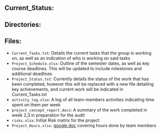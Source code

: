 ## Current_Status:

## Directories:

## Files:

*	`Current_Tasks.txt`:	Details the current tasks that the group is working on, as well as an indication of who is working on said tasks
*	`Project_Schedule.xlsx`:	Outline of the semester dates, as well as key course deadlines. This will be updated to include milestones and additional deadlines
*	`Project_Status.txt`:	Currently details the status of the work that has been completed, however this will be replaced with a new file detailing key achievements, and current work will be indicated in Current_Tasks.txt
*	`activity_log.xlsx`:	A log of all team-members activities indicating time spent on them per week
*	`project_cencept_report.docx`:	A summary of the work completed in week 2,3 in preparation for the audit
*	`risks.xlsx`:	Initial Risk matrix for the project
*	`Project_Hours.xlsx`: [google doc](https://docs.google.com/spreadsheets/d/1dUo6-rTq1Kz_F9VqjadB9rXlVd1LVuZzNobbM8MXEa4/edit?usp=sharing) covering hours done by team members 

